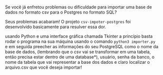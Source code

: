 Se você já enfretou problemas ou dificuldade para importar uma base de dados no formato csv para o Postgres no formato SQL? 

Seus problemas acabaram! O projeto ```csv-impoter-postgres``` foi desenvolvido basicamente para resulver essa dor. 

usando Python e uma interface gráfica chamada Tkinter a princípio basta rodar o programa na sua máquina usando o comando ``` python3 importer.py ``` e em 
seguida preecher as informações do seu PostgreSQL como o nome da base de dados, (lembrando que o csv vai se transformar em uma tabela, então precisa estar dentro de uma database*), 
usuário, senha da banco, o nome da tabela que vai representar a base dos dados e claro localizar o arquivo.csv que você deseja importar!
